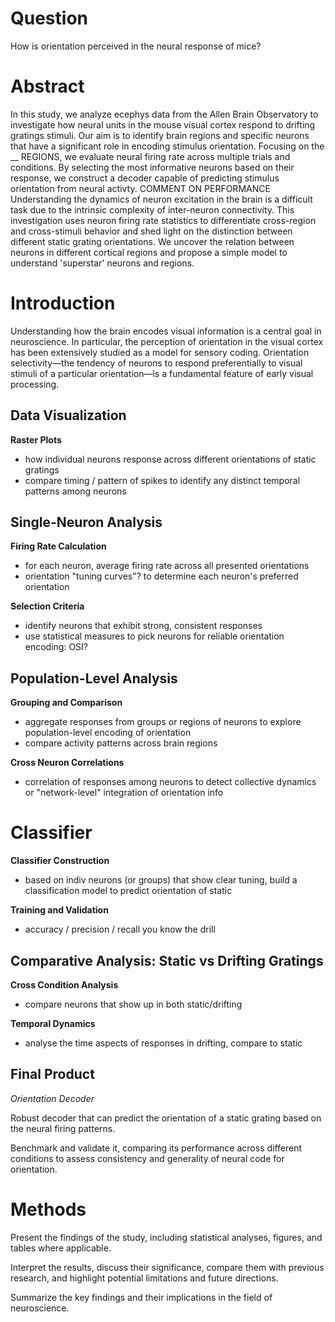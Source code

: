 # Question

How is orientation perceived in the neural response of mice?

# Abstract

In this study, we analyze ecephys data from the Allen Brain Observatory to investigate how neural units in the mouse visual cortex respond to drifting gratings stimuli. Our aim is to identify brain regions and specific neurons that have a significant role in encoding stimulus orientation. Focusing on the __ REGIONS, we evaluate neural firing rate across multiple trials and conditions. By selecting the most informative neurons based on their response, we construct a decoder capable of predicting stimulus orientation from neural activty. COMMENT ON PERFORMANCE
Understanding the dynamics of neuron excitation in the brain is a difficult task due to the intrinsic complexity of inter-neuron connectivity. This investigation uses neuron firing rate statistics to differentiate cross-region and cross-stimuli behavior and shed light on the distinction between different static grating orientations. We uncover the relation between neurons in different cortical regions and propose a simple model to understand 'superstar' neurons and regions.

# Introduction
Understanding how the brain encodes visual information is a central goal in neuroscience. In particular, the perception of orientation in the visual cortex has been extensively studied as a model for sensory coding. Orientation selectivity—the tendency of neurons to respond preferentially to visual stimuli of a particular orientation—is a fundamental feature of early visual processing.

## Data Visualization

**Raster Plots**
- how individual neurons response across different orientations of static gratings
- compare timing / pattern of spikes to identify any distinct temporal patterns among neurons

## Single-Neuron Analysis

**Firing Rate Calculation**
- for each neuron, average firing rate across all presented orientations
- orientation "tuning curves"? to determine each neuron's preferred orientation

**Selection Criteria**
- identify neurons that exhibit strong, consistent responses
- use statistical measures to pick neurons for reliable orientation encoding: OSI?

## Population-Level Analysis

**Grouping and Comparison**
- aggregate responses from groups or regions of neurons to explore population-level encoding of orientation
- compare activity patterns across brain regions 

**Cross Neuron Correlations**
- correlation of responses among neurons to detect collective dynamics or "network-level" integration of orientation info

# Classifier

**Classifier Construction**
- based on indiv neurons (or groups) that show clear tuning, build a classification model to predict orientation of static

**Training and Validation**
- accuracy / precision / recall you know the drill

## Comparative Analysis: Static vs Drifting Gratings

**Cross Condition Analysis**
- compare neurons that show up in both static/drifting

**Temporal Dynamics**
- analyse the time aspects of responses in drifting, compare to static


## Final Product

*Orientation Decoder*

Robust decoder that can predict the orientation of a static grating based on the neural firing patterns.

Benchmark and validate it, comparing its performance across different conditions to assess consistency and generality of neural code for orientation.

# Methods
Present the findings of the study, including statistical analyses, figures, and tables where applicable.

Interpret the results, discuss their significance, compare them with previous research, and highlight potential limitations and future directions.

Summarize the key findings and their implications in the field of neuroscience.
